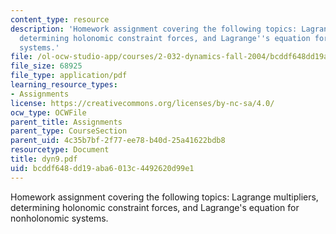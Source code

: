 ```yaml
---
content_type: resource
description: 'Homework assignment covering the following topics: Lagrange multipliers,
  determining holonomic constraint forces, and Lagrange''s equation for nonholonomic
  systems.'
file: /ol-ocw-studio-app/courses/2-032-dynamics-fall-2004/bcddf648dd19aba6013c4492620d99e1_dyn9.pdf
file_size: 68925
file_type: application/pdf
learning_resource_types:
- Assignments
license: https://creativecommons.org/licenses/by-nc-sa/4.0/
ocw_type: OCWFile
parent_title: Assignments
parent_type: CourseSection
parent_uid: 4c35b7bf-2f77-ee78-b40d-25a41622bdb8
resourcetype: Document
title: dyn9.pdf
uid: bcddf648-dd19-aba6-013c-4492620d99e1
---
```

Homework assignment covering the following topics: Lagrange multipliers, determining holonomic constraint forces, and Lagrange's equation for nonholonomic systems.